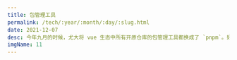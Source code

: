 ```yaml
---
title: 包管理工具
permalink: /tech/:year/:month/:day/:slug.html
date: 2021-12-07
desc: 今年九月的时候，尤大将 vue 生态中所有开原仓库的包管理工具都换成了 `pnpm`。好家伙，又有可以学习的内容了。
imgName: 11
---
```


<Title />

### 简介
今年九月的时候，尤大将 vue 生态中所有开原仓库的包管理工具都换成了 `pnpm`。好家伙，又有可以学习的内容了。我知道 `npm`，也知道 `yarn`。
可这 `pnpm` 却未有所耳闻。

### 当前盛行的包管理工具
之前尤大在推文中发起过一个关于包管理工具的使用比例 👇
<img src="/package.png">
这份统计数据向我们展示了当前最流行的前端包管理工具，其中 `npm` 依然是先拔头筹，`yarn` 紧随其后。排在末尾的还有个奇怪的东西 `pnpm`。

### 聊聊 yarn
**工欲善其事必先利其器**，不知道长期使用 `npm` 的同学有没有被漫长的依赖安装和过程中琳琅满目的输出信息所困扰。如果有，切换 `yarn` 着实会让人舒服不少。

`yarn` 的出现，主要有以下几个优化点：
- `npm` 实在是太慢了，每次执行 `npm i` 只是想更新一些新的依赖而已。这玩意儿可好，把我的 `node_modules` 全删了，重新安装了一遍全部依赖。这时间我可等不起。`yarn` 缓存一来，舒服了，未发生改变的文件命中缓存，改变的
文件 diff 出来安装。这过程属实快了不少，甚至通过缓存支持了 `离线模式`，不像 `npm` 每次走网络请求。
- 在 `npm5` 之前是没有 `package-lock.json` 文件的，这样我们在不同的宿主环境中，安装的依赖可能是不同的。有时候本地跑起来没问题，上到服务器就挂了。
都怪它！而 `yarn` 生来支持 `yarn-lock` 文件，目录也更为清晰易读。再也不用担心上到服务器就挂了。
- `yarn workspaces`，现代开发中我们更多采用了 `mono-repo` 的组织方式，即将多个项目放在一个 repo 下面管理。在 `npm` 下，如何管理每个项目的 `node_modules` 成了个大问题。
只能是在每个项目里安装其单独的依赖。而有了 `yarn`，我们可以通过它提供的 `workspaces` 帮我们构建依赖关系，在顶层维护通用的 `node_modules`，而项目之前不同的部分，才在各自的 `node_modules` 生成。
- 剩下的一些优化，如：更简洁的语义 / resolution 等功能，则是不太关键的点了。

### 聊聊 pnpm
既然 `yarn` 都这么强了，为啥尤大还要换到 `pnpm`？在详细了解后，我只能说：这玩意儿太强了！

#### 急速！

我们先前说 `yarn` 安装是会有缓存的，如果命中缓存，则直接使用缓存。但它的缓存依然只存在于单项目级别，即在每个项目中缓存了该项目的包缓存。

`pnpm` 依赖 `hard links（硬链接）`，将所有的依赖地址存在 `pnpm.store` 中，而在硬盘唯一位置储存所有依赖包。在我们执行 `pnpm i` 时，一旦我们的 `store`
中能够找到这家伙，我们就直接提供地址指向这块存储空间。这样，跨项目的依赖安装也会快的不行，这是官方提供的速度优化 👇
<img src="/pnpm.png">
真的是，**好家伙**。

#### 解决扁平化带来的问题

除了可预见的速度提升，之前所提出的 [扁平化 node_modules](https://pnpm.io/zh/blog/2020/05/27/flat-node-modules-is-not-the-only-way) 也受到了质疑。这一定是正确的方案吗？可预见的是，我们采用扁平化之后，会遭遇到一些问题：
- Phantom dependencies（幽灵依赖）：  
我们想要安装一个依赖 A，它本身依赖了 B。还有一个依赖 C，它本身也依赖了 B。在扁平化以前的依赖安装模式：
```
node_modules
|__package A
   |__package B
|__package C
   |__package B 
```
由于可能安装多次的问题，`yarn` 中提出了 `依赖提升` 的概念，将依赖扁平化：
```
node_modules
|__package A
|__package C
|__package B
```
这样在安装依赖的时候，就只会在顶层安装一次。这样也会造成问题，`Phantom dependencies` 就是其中一个显著的问题。
由于依赖都安装在顶层，我们在项目中是可以直接引入该依赖的。比如我们在项目中 `import * from package B`。当有一天，package A 取消了对 B 的依赖，
我们的项目就会出问题。因为它本身不存在一个 package B 的依赖。

- NPM doppelgangers（二重身问题）：
也是在进行依赖提升时出现的一个问题，如果依赖包的版本不一致，及时将一个包提升到了顶层，由于其他版本的包不能提升到顶层这一特性（会造成冲突），只能在各自的包内安装依赖：
```
node_modules
|__package A
|__package B@1.0
|__package C
|__package D
   |__package B@2.0
|__package E
   |__package B@3.0
```

`pnpm` 通过 `symlink（符号链接）` 来解决该问题：

我们来看看在上述方案中 A/B/C 包在 `pnpm i` 后的 `node_modules` 目录：
```
node_modules
|__package A
|__package C
|__.pnpm
```
会发现其中根本没有显示的 `package B`，事实上，`package A` 和 `package B` 也只是一个 `symlink` 指向 `.pnpm` 中的硬链接地址。

#### 这 .pnpm 是何物呢
`.pnpm` 是一个虚拟磁盘，用于扁平化存放依赖。在 `node_modules` 中的符号链接，已软链接的形式链接到虚拟磁盘中，虚拟磁盘则以硬链接到真实的
依赖存储空间中：
```
node_modules
|__package A -> 软链接
|__package C -> 软链接
|__.pnpm
   |__package A/node_modules/package B -> 硬链接
   |__package C/node_modules/package B -> 硬链接
   |__package B@1.0 -> 硬链接
```
在这样的结构中，`.pnpm` 平铺了一份全部依赖，也在单独的项目里有自身的依赖，而且所有的依赖都是通过硬链接到一块内存地址的。实现了只下载一次，没有幽灵依赖和二重身问题。
